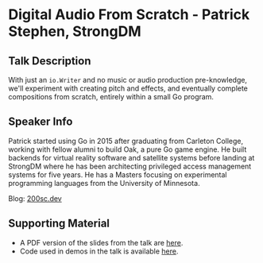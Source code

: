 # Digital Audio From Scratch - Patrick Stephen, StrongDM

## Talk Description

With just an `io.Writer` and no music or audio production pre-knowledge, we'll experiment with creating pitch and effects, and eventually complete compositions from scratch, entirely within a small Go program.

## Speaker Info

Patrick started using Go in 2015 after graduating from Carleton College, working with fellow alumni to build Oak, a pure Go game engine. He built backends for virtual reality software and satellite systems before landing at StrongDM where he has been architecting privileged access management systems for five years. He has a Masters focusing on experimental programming languages from the University of Minnesota.

Blog: [200sc.dev](https://200sc.dev)

## Supporting Material

- A PDF version of the slides from the talk are [here](./PatrickStephen-DigitalAudioFromScratch.pdf).
- Code used in demos in the talk is available [here](https://github.com/200sc/daw).
